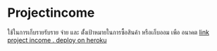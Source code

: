 # Projectincome
ใช้ในการเก็บรายรับราย จ่าย 
    และ ตั้่งเป้าหมายในการซื้อสินค้า หรือเก็บออม เพือ อนาคต
[link project income . deploy on heroku ](https://incomeonline.herokuapp.com/#!/)
